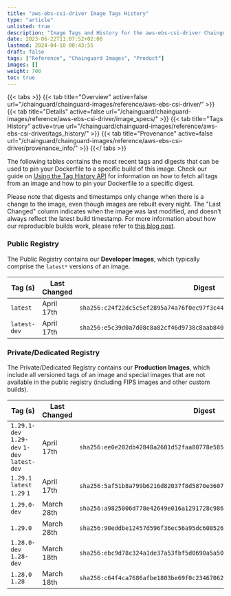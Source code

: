```yaml
---
title: "aws-ebs-csi-driver Image Tags History"
type: "article"
unlisted: true
description: "Image Tags and History for the aws-ebs-csi-driver Chainguard Image"
date: 2023-06-22T11:07:52+02:00
lastmod: 2024-04-18 00:43:55
draft: false
tags: ["Reference", "Chainguard Images", "Product"]
images: []
weight: 700
toc: true
---
```


{{< tabs >}}
{{< tab title="Overview" active=false url="/chainguard/chainguard-images/reference/aws-ebs-csi-driver/" >}}
{{< tab title="Details" active=false url="/chainguard/chainguard-images/reference/aws-ebs-csi-driver/image_specs/" >}}
{{< tab title="Tags History" active=true url="/chainguard/chainguard-images/reference/aws-ebs-csi-driver/tags_history/" >}}
{{< tab title="Provenance" active=false url="/chainguard/chainguard-images/reference/aws-ebs-csi-driver/provenance_info/" >}}
{{</ tabs >}}

The following tables contains the most recent tags and digests that can be used to pin your Dockerfile to a specific build of this image. Check our guide on [Using the Tag History API](/chainguard/chainguard-images/using-the-tag-history-api/) for information on how to fetch all tags from an image and how to pin your Dockerfile to a specific digest.

Please note that digests and timestamps only change when there is a change to the image, even though images are rebuilt every night. The "Last Changed" column indicates when the image was last modified, and doesn't always reflect the latest build timestamp. For more information about how our reproducible builds work, please refer to [this blog post](https://www.chainguard.dev/unchained/reproducing-chainguards-reproducible-image-builds).

### Public Registry
The Public Registry contains our **Developer Images**, which typically comprise the `latest*` versions of an image.

| Tag (s)       | Last Changed | Digest                                                                    |
|---------------|--------------|---------------------------------------------------------------------------|
|  `latest`     | April 17th   | `sha256:c24f22dc5c5ef2895a74a76f0ec97f3c449c2d4779d33455cf81e66564dbace6` |
|  `latest-dev` | April 17th   | `sha256:e5c39d0a7d08c8a82cf46d9738c8aab840e468763f74460b8a361dad4750e5a9` |


### Private/Dedicated Registry
The Private/Dedicated Registry contains our **Production Images**, which include all versioned tags of an image and special images that are not available in the public registry (including FIPS images and other custom builds).

| Tag (s)                                       | Last Changed | Digest                                                                    |
|-----------------------------------------------|--------------|---------------------------------------------------------------------------|
|  `1.29.1-dev` `1.29-dev` `1-dev` `latest-dev` | April 17th   | `sha256:ee0e202db42848a2601d52faa80778e5851248a41c93e98bda3795d8576918f2` |
|  `1.29.1` `latest` `1.29` `1`                 | April 17th   | `sha256:5af51b8a799b6216d82037f8d5870e3607dfe74c70e67620a1015497ddfaaa84` |
|  `1.29.0-dev`                                 | March 28th   | `sha256:a9825006d778e42649e016a1291728c98661f41144877894af3a4803e13bea10` |
|  `1.29.0`                                     | March 28th   | `sha256:90eddbe12457d596f36ec56a95dc608526146b54a88e0c87c6ca8e363cf4b5c3` |
|  `1.28.0-dev` `1.28-dev`                      | March 18th   | `sha256:ebc9d78c324a1de37a53fbf5d0690a5a50daecc5ae70eb3369484190e6e5b92c` |
|  `1.28.0` `1.28`                              | March 18th   | `sha256:c64f4ca7686afbe1803be69f0c234670623af6187015f5dbb7d39ff983965724` |

